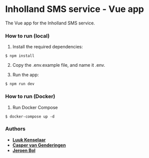 # Inholland SMS service - Vue app
The Vue app for the Inholland SMS service.

### How to run (local)
1. Install the required dependencies:
```
$ npm install
```
2. Copy the .env.example file, and name it .env.

3. Run the app:
```
$ npm run dev
```

### How to run (Docker)
1. Run Docker Compose
```
$ docker-compose up -d
```

### Authors
* **[Luuk Kenselaar](https://github.com/Luuk2016)**
* **[Casper van Genderingen](https://github.com/vangenderingen)**
* **[Jeroen Bol](https://github.com/jerohero)**
